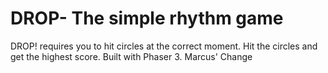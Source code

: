 # DROP- The simple rhythm game 
DROP! requires you to hit circles at the correct moment. Hit the circles and get the highest score. Built with Phaser 3.
Marcus' Change
